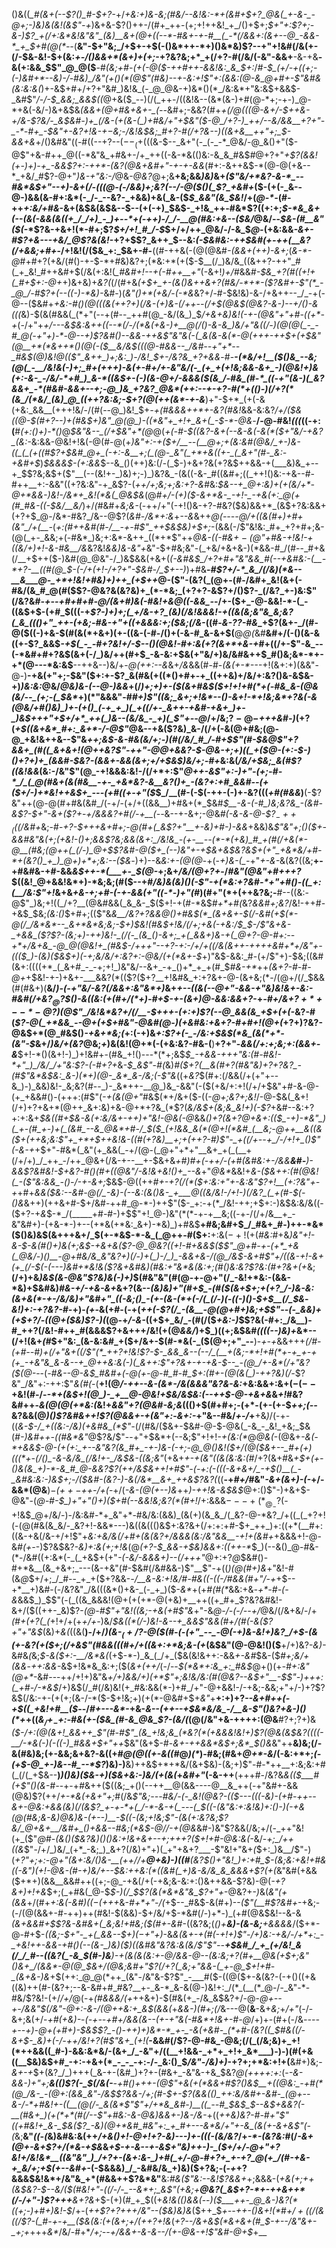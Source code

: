 ()&((*_#(&+(--$?()_#-$+?-*+/_+&:+)&-&;(#&/--&!&:-*+(&#+$+?_@&(_+-&-_-@+;-)&)&(&!(&$"-+_)&+&-$?()++-/(#+_++-(+;+!++&!_+_/()+$+;_$+"+:$?+;-&-)$?_+(/+:&*&!&"&"_(&)__&+(@+((--*-#&+-+-#__(_-*(/&&+:(&+--@_-&&-*_+_$+#(@(*--_(__&"-$+"&;_/+$+-+$(-()&*++-*+)()&*&)$?--+"+!&#(/&(+-(/-$&-&!-$+(&:_+-/()&&+*(&+)+(+;_-+?&?&;+*_+(/+?-#(/&/(-&"-&&+__-&-+&__-&(+:&&_$$"_@_@($__-#_(&;+#-(+(-@($-++#++-&&!&:_&_$+:_/_#-$_(+/-+((+;-(-)&#+*--&)-/-#&)_/&"(+()(*(@$"(#&)--+-&:+!$"+:(&&:(@-&_@+#+-$"&#&(&:&:&(_)+-&$+#+/+?+"&#_)&!&_(-_@_@&-+)&*()(*_/&:&*+"&:&$+&&$-_&#$"_/-/-$_&&;_&&$((_@+&($_--)(/(_++-/((&!&--(&*(&-)+#(@-*+;-+-)_@-*+&(-&/-)&+&$&*_(&&_+(@+#&+&+-_(--*&#+;-&&?(#+*_+(/_@(((@-&+/-$++&-+/&-$?&/-_&$&#-)+_(/&-(+(&-(_)+#&/+"+$&"($-@_/+?-)_++/--&/&&__+?+"-_-*-#+_-$&"+-&?+!&-+$-$&;-/&!&$&;_#+?-#(/+?&--)((&+&__++"+;_$-&&+&*+/()&#&"((-#((--+?--($--_(+$(((&-$--_&+"(-_(-_-*_@&/-@_&()+"($-@$"+&-#++_@((-*&"&_+#&+-/+_++((-&-*&(()&:-&_&_#&$_#_@+?+"_+$?(&&!(+-)+)-+_-&&$?+:-++*-(&?(@&+&#+"-+-+-&&_(#+:-&++&$-*(@-@(+&--*_+&/_#$?-@+"_)&-+"&:-/_@&-_@&?_@+;&__+&;&&_)&)_&+*(_$"&/+*&?-&-*_--#&*&$+"--+)-&_+(/_-(((@-(-/&&_)+;&?(_-_-/_-_@($()(_$?_+&#+*($-(+(-_&--@-)&&(&-#+:&*(-_/-_--&?-_+&&)+&(_&-($_$_&&"(&_$&!_/+(_@-*-_(#-++_+:&/+#&_-&+(&$&(&$&--$--(+(-+)_$&$-_+!&_++-#&*$?((+:+;_$-*&_&+(--(&(-&&(&((+_/_/+)_-_)+--*+(-++)-/_/-__@(#&:+&--($&/_@&/--_$&-(#__&"($(_-*$?&-+&+!(*-#+;$?_$+/+!_#_/-$_$+/+/++_@&/-/-&_$_@-_(+&:&&_-&+-#$?+&---+&/_@$?&(&!_-+?+$$?_&++_$--&:_(-$&#&:-++$&#(+-++(____&?(/+&&;+#+_-/+!&!(/($&_+:_$&+-#-__((#-++&(-(@(@&#_-(&&+(*+*+)-&+;_(_&-*-@_#+#+?(+&/(#()-+-$-*+#&)&?+;(*&:+*(+($-$__(/_)&/&_((&++?-++"_#(_+_&!_#++&#+$(/&(+:&!(*_#&#+!-*_-+(-#++__+"_(-&+!_)+/_#&&_#-$&_+?(#((+!+(_#+$+:-@+_+)&+&)+_&?(_(/(#+&_(+$+_+-(&()&++&+?(#&/-*+*-($?&#+-$"(*_-_@_/-#$?+(--((-)-*&)-_&#-)(_&"()+*(+&/_-_(-*&_&?+/-#-$&!&)-&-/+&++--_/_-+(-@--($&#+*+_&:-#()(@(((&(++?+)(/&_-(+)_&_-(/++--(/+$(@&$(@&?-&-)--+/()-&(((*&)-$(&(#&&(_(*+"(--+(#--_++#(@_-&/(&_)_$_/+*&+&)&!(-+-(@&"+"+#-((*+*-+_(-/+"+*+/_---&$&:&++((--*(/-/(*&(+&-)+__@(/()-&-&_)&/+"&((/-)(@(@(_-_-#_@(-+"+)-*-@--+)$?&#()--&&-++&$"&"&(-(_&(&-&(*-@(+++-++$+(+$&"(@__+*(*&++*()(@(-($__&/&$(((@-#&&--_/&#--+"+*--_#&$(@_)&!_@(($"_&++_)+;&:_)-/&!_$+_-/&?&_+?+&&*-#-____-(*&/+!__($()&_--&;(@(_-__/&!&(-)+;_#+(+++)-&(+-#+/+-&"&/(-_(+_+(+!&;&&-&+_-)(@&!+)&(+:-&-_-/&/-*+#_)_&-*((&$+-_(-)(&-@+/-&&&($(&_/-#&_(#-*_((-+"(&-)(_&?&&+_-*(#&#-&&+--+;-@_)&_+?&?_@&*(++:--+-+?-#(*+(()-)(/+?(*(&_/(*&/_(&)_@_((++?&:&;-$+?(@(++(&*-+-&___)+"-$+*_(+(-&(+&:_&&__(+++!&/-/(#(--@_)&!_$+_-+(#&&&++*+-&?(#&!_&&-&:&?_/+/($&((@-$(#+?___--)_+(#&$+)&"_@(@_)-((*&"+_+!+_&+(_-$-*-@&_-__/-@-#&!_(((_((-+:(__#_(+:()+)-*()_@_$&"&--_(/+$&"+*(@_@(*+(-#-$((&?-&+(--&-&(-&(*($+"&/-+&?_(&:-*&:&&-@&!+!&(-@(#-@(+_)&"+:-+($+/__--(__@+;+(&:&#(@&/_+-)&-((_(_(+((#$?+$&#_@+_(-+:-&__+;(_(@-_&"(_+*+&((+-_(_&+"(#-_&:-+&#+$_)_$&&&$-(+:&&_$--&_()(++)&:(/-(_$-)+&+?&(+?&$++&&-+(___&)&_+--+_$$?&;&$+($"__(--(&!+-_)&)+;-)_)&?&_-(&((-&-_#((&#+;((_++!()&:-+&--#-#++__+:-&&"((+?&:&"-+_&$?-(_++/+;&;+;&:+?-&_#&:_$&--+_@+:&)+(+(&/+*-@+*&&-)&!-/&*+_&!(*&(_@&$&_(@_#+/-(+)($-&+*&-_-+!-_-+&(+:_@(+(#_#&-((-$&/__&/_)+/_(_#&#+_&;&-_(-++/+"(-+!()&-+?-#&?($&)&&+*_(&$+?&:&&+(+?+$_@-/&*-#&?_/&--@$?(*&#-*_/&*+:&_+_--&_&++*_@(----@_/+(_$($&(_#+)+#+(&"_/+(__-*(_+:(#++&#(#-/__-+-#$"_++$&$&)+$+;_-(&&(-/$"&!&:_#+_+?+#+;&-(@(_+-_&&;+(-#&*_)&;+:&*-&++_((*+*$"++_@&-($($-#&$+-(@$"+#&-+!&!-+((&/+)+!-&-#&__/&_&?&!_&&)&-&"+_&"-$+#&;&"-(_+&/+&+&-)(*&&-#_/(#--_#+&(/__+$++($-)&#(@_@&"-/_)&$&&(+&+(_(-&#&$_/+?+#+"&"&&_#(--+&#&:-(__-*+?-__((#(@_$-(-/+(+!-/+?+"-$&#-/_$+--)_)+#&__-_#$?+/-*_&_/(/&)(*&--__&___@-_+*+!&!+#&)+)++_(+$++_@-($"-(&?(_(@+-(#-/&#+_&!(&+(-#&/(&_#_@(#($$?-@&?&(&?&)+_(*-*&;_(+?+?-&$?+/()$?-_(/&?_+-)&:$"(/&?&*_#-+--+#+#+#-@_/(&+#_)&(-#&!+&_@((-&&_-*-/+-($+_-@-&&!-*-(_-((&$+$-(+#_$(((-+_$?-)+)+;(_+/&-+?_(&)(/&!&&&!-+((&(&;&"&_&;&?(_&_((()+"_++-(+&;-#&-+"+((+&&&:+;($&;(/&-_((#-*&-$?$?-#&*_+$?(&+-_/(#-@($((-)+&-$(#(&(*+&+)(+-((&-(-#-/()+(-&-#_&-&+$(__@_@(_&#__&#+/(-()(&-&((+-$?_&&$_-+$(_-_-#+?&!+/-$--()(@&!-#+:&(+?(&+*+&-+_#+((/+-$"-&_--(-*&#+#+?&$(&+(-/_)&/++(#+$_-&-&:+$&(+"&/+)&/&#&++$_#()&;&*-*+-+*(@---*&:&$__--++&--)&/+-_@(++:--&_&+_/&_&&(#-#-_(&(+-*---_+!(&+:+)(&&"-@-)__-+&(+"+;-$&"($+:+-$?_&(#&(+((*()+#+-+_((++&)+/&/+:&?()&-&$&-+)_)&:&:_@&/_@&)&-(--@-)&&_+(/_)+;+)+-($(&+#&$($+!+!+#(*+(-#&_&-(@&(&/--_(+;-(_$&*_$+)(*$"&&&"-#_#+)$"((&;_&+;+!&*--()-&+!-*+!&;&*+?&(-&(@&/+#()&)_)+-(+()_(-+_+_)(_+((/+-_&++-+&#-+&+_)+-_)&$+++"+$+/+*_++(_)&--(&/&_-_+)(_$"+--@_/+/&;$?-@-$_+++&#-)_(+?(_+$((&+&*_#+:_&+*-/-@$"_@&--+&($?&)_&-/(/+(-&(@+#&;(@-@_+&!&++&--$"&*+_+;&$-&-#&(&/+;-)(#(/&/_#_/-#+$$"(#-$_&_@$"+?&&+_(#((_&+&+!(@++&?$"-++"-@_@+&&?-$-@&-+;+)((_+($_@-(+:-$-)()+?+)+_(&&#-$&?-(_&&+-&&(&_+;+/+$&$_)&/+;-#+*&:&(_/&/+$&;_&(#$?((&!&&_(&:-/&"$"(@_-+!&&&:&!-/(/+*+:$"_@++-&$"+:-)+"-(+;-#-*_/_(_@(#&+(&(#&__-+-_+&*&?-&__&?()+_-(&?+:+#_&&#--(+($+/-)+*&!++&$+_---(+#((+-+"($_$_/__(#-(-$(-++-(-)+-&?(((_+#(#&&_)__(-$?&"++(@-@(#+#&(&#_/(-+/-(+/+((&&__)+#&+(*_$&#_$__-&-(-#_)&;&?&_-(&#-&$?-$+"-&+($?+_-*+/&&&?+#(/-+__(--*&--+-&+;-@&*_#(-&-_&-@-$$?_-++_(($(/&#+*&;-#-_+?-$+++&+#+;-@(#+(_&$?+"__+-&)+#-)-&&_+&&)&*$"&"+;()($+_-&&#&"&(+;(+&!_-()+;&&$?&;&&(&+:_/&!&_-(+-__--(*-*(+&)_#_+(#(/+&(*-@__(#&;(@++(_(/-)_@+$$?&#-@($+_(--)&"+-+$&+&$&?&$+(+"_+&*&/+#-*+(&?()_+_)_@+)+*+;&:--($&*-)+)--&_&:+-(@(@_-+(-*+)&-(_-*+"_+-&-_&(&?((&;__+-+#&#&-+#-&&_&$++-*(___+-_$(@-_+;&+_/&/(@+?+_-/_#&"(@&"+#+++?_$((&!_@+&&!&*+)-*&;&;(#($--+#_/&)&(&)()(-$"-+(*&:+?&#-*+"+#()-((_+:(__/&:$"+!_&+&_+&-+;+#-(-+-&&(+"((-*-)+"(#_)(#+"(*+(++&?&;-__#--((&:-@$"_)&;+!((_/+?__(@&#&&(_&_&-_$($+!-+(#-*&$_#+*+#(_&?_&&#+;&?_/&!-++#-+&$_$&;_(&:()_$+#+;(($"&*&__/&?+?&&_@()+#&$(*_(&+&+-$(/-_&#(_+$(*-@(/_/&*&*--_&+*&*&;&;-$+)_$&!(#&$+!&/(/+;+&(_-+&:_/_$_$-/$"&+&-_+&&_($?$?-(&;+)-++)&!-_(/(-_(&_()-&+;_+(_&&+)&-+(_@+?-@-#+:--+*+/&+&_-@_@(@&!+_(#&$-/+++"--+?-_+:-/+/+*_((/&(&++-++++&#+*+/&"+-($($($_)-(&)($&$+)(-+;&/&/+:&?+:-@&/(+(*&+-$_$+)$"&$-&&:_#-(+/$"+)-$&;((&#(&+:((((+*_(_&+#_-_-+;+!_)&"&/--&+_-+_()+*_+_+(#_$_#&-+*_++*(&+?-#-*_#-@+_+$&!-+-)+&+-___&&?(*(($?($+?__+!&#&_+:+?&+-@-(&+&;(*-/(@+/(/_$&&(#(#&$+)($__&/_)-*(-+"&/-*&?(/&&+:&"&*+)_&+*+--((&(--@+"-&&-+"&)&!&+-_&:-#&#(/+&$?_@$?_$()-&((&:(+(#+/(*+)-#+$-+-_(&+)_@_-&_&:&&+?-*+*_-_#+/&+$?+*+--*-@$?_)(@$"_/&!&*&?+/(/__-$+++_-(+:+)$?(--@_&&(&_+$+(+(-*&?-#(_$?-@(_+*&&_--@+(+$+#&"-@&#(@_-_)(+&#&:+&+?-#+#+!(@+(_+$?+)$?&?-@&$+*(@_#&$()_-+&+*&;(_+:(-+)&_+:$?+(-_-/&:+$&$(*&_(&(*+*-(&"-$_&+/_)&/+(&?_@&;_+_)&(&!(@+*(-(+&:&?-#&-(__)__+?+"-_&&(/+:+;&;+:(&&+-&___$+!-*()(&+!-)_)+!&#+-(#&_+!()---*(*+;&$_$_-+&&-+++"&:(#-#&!-*+"_)_/&/_/+"&:$?-(-#+?+_&_-$_&$"_-_#(_&)_#($+?(__&(#+?(#&"&)+?+?&?_-(#$"&*&$&:_&-)(*+)(@-_&*_&-/&;(-$"&_((+_&?_$(#+:(/&&(/+(+"+--&_)-)_&&)&!-_&;&?(#--_)-_&*++-__@_)&_-&&"(-($(+&/+:+!(/+/+$&"+#-&-@-(+_+&&#()-(+++:(#$"(_-+(&(@+"_#&$(*+/&+($-((-_@+;&?+;&!_/-@-$&(_&+!(/+)+?+&+*(@++_&+:&)+&-@+*+?&_(*$?(_&/&$+(&;&_&!+)(-$?_+&#--&:+?+:+:&+_$&((#+$&-&(+:&/&+-++)+"&!-@&(-@_&&*()+?(&+?_@+&+:($($_$_-+)-*&"_)(_+-(#_+-)+(_(&#_--&_@&*+#-/_$($_(+!&&_&(*(@+!(*&#_(__&;-@++__&((&($+(++&;&:$"+_+*+$++&!&-(_(#_(+?&)__+;+(+_+?-#_)$"-_+((/+--+_/-/+!+_()$"(-&-+*+$+"-#&*(_&"(+_&&(_-+/(@-(_@+"+*+"__&+_+(_(__+(/+/+)_/_++_-/++_@&+(/&-+--__+-$&+&*+#_)_#+(-++/-(+#(&_#&:+_-/_&_&__&#-__)-_&&$?&#&!-$+_&?-#()(#+((@&"_/-_&!&+&!()+_--&*+"_@&*_&&!+*&-($&++:(#(@&!(_-($"&:&&_-()-/-+-*_&+;_$&$-@((++_#+-+?(/(*($+:&:+"+-&:&"$?+!__($+:$?&"+-+_+#+*&&($&:--&#-@(/_-&)-(--&:(&()&-_+___@((&/&!-/+!-)(/&?_(_+(#-$(-()&*&++)(++&+#-$+/&#-++#_@-*-)++$"($-_+:-+(*_/&!-++;+$+:-)&$&:&/&((-($+?-+_&_$-*_/(_____+#-#-)+$$"+!_@-)&"(*(*-+-+__&;((-+-/(/+/&__+_-&"&#+)-(+&-*-)+--(+*&(+*&:_&+)-*&)_)+#&$__+#&;&#+$_/_#&+_#-)++-*&*($()&)&$(&+++&+/_$(+-*&$-*-&_(_@++-#($+:__+:&$(-+!(+($_#&:_#+&_)&"+!-&-$-&(#()+)&(+;&$-+&+&($?-@_@&?((+!-#+&&$($$"_@+#-+-(+*_+&(_@&/-)()__-@+#&/&_&"&?+)(/-)+(_)-/_)_-&&+&-/(@_/&$-&+#$"+/((&-+!-&+(+_(/-$(-(-___--)&#+*&!&($?&+&#&)(#&:+"&*&(&:+;(#()&:&?$?&:(#+?&_+(+_&;__(/+)+&_)&$(&-@&"$?&)&(-)+)_$(#&"&"(#(@-+-@+"(/_-&!+*&:-(&&-*&)+$&#&)_#&-+/-+&-&*+*_&+?(&--_(&)&)+"(#+$_-(#($(&+$+;+(+?_/-)&-&:(&+&(*-+-/&/&)+"&#+"_((-&;()_-(+-(&-(*+(-/(_(/-)(-((-)()-$+$__(/_$&_-*&!_)+:_-+?&?-#-*+)-_(+-_&(+#-(-+(*++(-$?(/_-(&__-@(@+#+)&;+$$"--(-_&&)+(+$+?_/-((@+_($&)$?-)(*(@-+_/-&-_((+$+_&/_-(#(/($_+&:-)_$$?&(-#+:_/&__)-#_++?(/&!-#++_#(&&&$?+&+++/&!(+(@_&&/_)+$_)((+;&$&#_((((--)&)+_&*--(/+!(&+_(#_$+"&:_(&-&:&#_+($+/&+-$(#-*&(-_($(@+;+"_--__)-_+-+_&&+++*(/_#-(+#--_#_)+_(/+"&+((_/$"(*_++?+!&!$?-$-_&&_&--(--/_(__+(&;-*+!+#(*+-+_+-+(+_-+&"&_&-&--+_@++&:&(-)(_&++:$"+?&+-+-+&_-$--_-(@_/+-&*(/+"&?($(@-*--(*_-_#&--@_-&$_#&#+(-@(+-@-#_#-#_$+:(#+-(@(_&(_)-++?&)(/-*$?&"_/&"+:-++:$"_&(#(-_(__+!(@_/-++--&-(&*-/&(&&&"&?&-&:_+&:&&+:&$+(-(--+$&!(#-/-_-*+(&$+!(@_)-_+__@-@&!+$&/&$&:(--++$-@-+&+&_&_+!_#&?&#++-_&$(@(@($+*&:(_&!+_&*&"+?(@&#-*&;&_((()+$(#+#+;-(+*-(+-(+-$_++;(--_&?&&(@_)()$?&#&++!$?(@&&+-+(&"+:_-_&+:-_+"&--#&/_+-/_+__+&_)_/(-+-((_&-$-/_+((&:-/&)(+&#&_(*$"-_(/(#&/($&+-$&#-@-$-@&(_-&_-_&!_+&;_$&(_#-)&#++-((#&*&"_@$?&/$"--+"+$&*+(--&;$"+!+!_-+(&:(*_@_@&(_-(@&+-_&(-*+&&$-@-(+(+:_+--&"&?(&_#+_-+-)&-(-+;-@_@()&!($+/(@($&+--_#+(+)(((*+-(/()_-&-&/&_(/&!+-_/&$&-((&;&"_(+&+_+-+(&"((&(&:&:(#_/+?(&+#&*+$+(+-()&(&_+)-*-&_#_@-&&?$?(++/&$&++!+#$"-(-_+:_(-(((-&+&+/_-+$()__(_-_&#&:&:-)&$+;-/($&#-(&?-)-&(/&*__&+_++&$?&?(*((__-+_#+/_#&"_-&+(&+)-(-_+/-&&*(@&__)_$-(++-$++-/+(_-+/(*-&-(_@(+--_)&*++_)-++!&-&$&$_@+:()$"-)+&+$-@&"-(_@-#-$_)+"+"()+)($+#(--&&!&;&?(*(#+!_/+:&&&$---+(*_@_-$?(-+!&$_@+/&/-)-/&:&#-*+_&"+*-#&/&:(&&)_(&(+)(&_&_/(_&?-@-*&?_/+((_(_+?+!(-(@(#&(&_&/-_&?+!-&&*---)&((&((()&$+:&?&+(/+:+:+#-$+_++_)+:((+*(__#+:((&-+&(/&-+/+!$"+*&:_+&/&_(/+#+(&(&?+/&&&(&:_/&"_&&__-+!+(&#+*+&&&+!-@-&_#(+-_-)$?&$&?_-&)+:&(+;+!&_(@_(+?-$_&&-+$&)&&+:((++-*_$_)(--&()_@-#&-(*-/&#((+:&*(-_(_+&$+(+"_-(-&/-&&&+)--(/+++"_@+:+?_@_$&#()-#+*&__(&_+&+;_---(&-+&"(#-$&#(/&#&&-)$"__$"-+((_)(@(#+)&_+"&!-#(&_@_$+/+;_/_#--_+_+($+?&&-*-/__&-&:+!&/_#-#_&((_-((-/_#&&(#+"_/-_+*+$--+*__+)&#-(-/&?&"_/&(((&*()+&-_(-_+_)($-_&*_+(+_#(#(*_&&:+&_-+*-#-(-&_&&$_)_$$"(-(_((&_&&&!(@+(+(+*-@(+&)+__++((+_#+_$?&?&#&!-&+/($((++-_&)$?-_(@-#$"+"&!((&;-+&(+#$"&_+"-&_@-/-(-/--+/_@&/(/&+&/-/+*(#+(+?(_(*+!+/+(+_+/+-_)&/_$&((*(/-)&!-&--+_&&$"&&(#+/(#(-&($?+"+"&$_(&)+_&(_((&(__)-/+/_)(&-$_(+/$?-@($(#-(-(+"_--_-@(-+)&-&!+)&?_/+$-(&(+-&?(+($+;(/+&$"(#&&(((#+/+((&+:+*&;&-(+_(&$&"(@-@&!()($__+/+)&?-*&)-*&#&*(*&;_$-&($+:-__/&*&(_(+$-*-)_&_(_/+_($&(&!&++:-&&_+-&#_$&-($_#+;&/+(&&_-_++:&&-_&$+!&*&_&:+;($(_&+(++/_(-/--_$(*&*+:&_+:_#&$_@+$()($+_-#+:&"(@+*_-&#---++/+!+)&"&_+/+)&*&/+)(*+*$"+;&!&/&:(#(@&?--&$+"__-$$"-)+++:(_+#-/-*&$_/+)&$(/_#(/&)&!(+_#&:&&(*-)+#_/+"-@+&&!-/-+&;-&&;+"+/-)+?$?&$(/&:-+-(+(+;(&-/-*($-$+!&;+)(+(*-@&#+$+_&"_+__+:+)+?_--&+#++(-+$((_+&!+#__($_--/_#+---&*-_+&-_&--(++--+$&*&/&_-/__&-$"()&?+&-)()(*+_+((*&$_/+_-$+:-#&(+-($&_(#-&_@&_$?-(&/(*(@(/&"+&-++++:(@&__#$?+;$?+)&_($-/+:(@(&+!_&&++_$"(#-#$"_(&_+!&;&_(*&?(*(+&&&!&!+)$?(@&(&$&?((((-__/-*&(-)(-((-)_#&&+$+"++_$&"(&+$-#-_&+-++&&*&$+;&*_$()&_&"++__&)&;(/-&(#&)&;(+-&&;&+&?-&((+#_@(@((+-&((#_@_)(*_)-#&;(#&+_@+*-&_/(-&:+*+;_(-(+$-@_+-)&--#_--*$?_)&)-)__&)++&$+*+*&/(&+$&)-(&;+)$"-#-*++__+:&;&:+#(_(/(_+$&--__)_)()&)($&-+)($&+&:-)&/(+(&(_+_&#+"_(-&-++__(+++#-/&?&_&(($___#(+$"()(&-#-_-+-+_#_&++($((&;_+()(--++__@(&&----@__&_++(-+"&#+-&&(@&)$?(++/_+-*&(+&+"+;_#(/&*$"&;---#&/-(-_&!(@&?-(($---(((-&_)-(+#_-++--&+-@&:+&&(&)(/(&$?_+-+-*+(_/-*-&-+(_---(_$((-(&"&:+:&!&)+:()-)(-+&(@(#&;&-&)_@&)&-_(+--)__-$((-(&;+!&;$"-$($&(+:&?&;$?&/_@+&+__/&#+_()+&&--#&;(*&$-@_/_/-+(@&*&#-)&"$?&&(/&;+/(-_++"&!(+_($"_@_#-*(&()($&?&)()()&:+!&+&+--+;+++?($+!+#-@&:&(-*&/-*+;_/++((&*$"-/+/_)&/_(+*_-&;_)_&+?(/&)+"+)(_+"+&+?___-$"&!+"&+_(_$+:_)&__/$"-)(*_+$?$"+;+:-@+"(&+:&/()&-__(++/_/+__@+&_)-)((_#__(_&?_$()+"&!_)+:+#_$-(&;&:_+&!+#&((-&"_)_(+!-@&-(#_-+)&/+--$&:++&:(*((&#(_+)&-&/&_&_&&&+$?(+(*&"&#(+&&($+*+)(&&__&&#++((+;-@_-+&(/+(-+&;&-&:+:()&++&&-$?&)-@(_-___+?_&+)+!+&_$+;(_+#&(_@-$_$-)(/_$$?(&(*&*&"&_$?+"+_-@&?+-_)_&(*&"(+(&&*+/(#+*+:&(-&_#_)($(-(++$+*&-_#+*+"-/(_+$--_#&$-&(#+)--_($"(__#$?&#+_-+&;-(-/(@(&&+-#-++)++(#&!-$(&&)-$+/&/+$-*&#(/-)+*-)_(+#(@&$&!--&-&_(&+&&#+$$?&-&#&+(_&;&!+#&;($(#+*-*&#_-((&?&;(_()+*__&)-(&-&;__+&&&&*_/($+*-@-#+$-_((&;-$+"-_+(_&&--$+)($-$+"+)_-&*&(&+-+(#(-+!+)$"-/+)&:-+&/-/+*+:_-_+&!++-&&-+#()(--(&-_)&)($_)((&#&"&?&:&(&/$"$"--__+$&#_/_+_(+/&!_&(/_/_#--((&?(_-&_$(#-)&__)-+(&_(&(&:+_-@_/&&-@-_-(&:&;+?(#+__@&_(+_$+;&"()&+_/(&&*-@(@_$&_+/(@&;&#+"$?(/+?(_&;+"&&-(_+-@_$+!+#-_(&+&-)&*+$(++:_@_@(*++_(&"-/&"&-$?$"_-___#($-((@($+-&(&?-(-+()((+&((&)++(#-(&?+;--&-&#+#_#&?__+-_&-*_&-&(@-)&!+:_/(*_(__(*_@-/-_&"-*-#&/$?&!-(+/_/+/_@(-+_(#&&&/(+_++&+)-$(#&(+_-/&_&$&?+/-@-*_@+_-_-+-/&_&"_$(/&"-@+:-&-/(@++&:+_&$(&_&(*+_&&-)(#+;(/_&---@(__&__-&+_&;_+_/+"_(-/-&+;&(+/-_+#(+&)-_-_(-+--*+#+/&&(&-*-(+-+"&(-#&*+!&+-#-@_/+)+-(#+(-/&*---_-+--+)-@+(+#+)-$&$$?_-()-++)+)&*-*_+-_-&(+&#-_(*+#-(&?((_$_#&_(_(/-&+$-_&)+(-/-++/&!+?(#$"&+_(+!(*__-&&#(/$?-@-#&_-@&;(/(_(/&;&)+_+!(*++&&((_#-)-&&:&*&/-(&+_/_-&"+/((__+!&&-_+*+_+!+_&*___)-)-)(#(+&((__$&)&$+#_-+:-+&+(*_-_-_-+:-/-_&:()_$_/&"-/&)+)_-+?+;+*&:+!+(__&#+)&;-_&+-+_$+(&?_/_)+++(_&-+-(&#_)+?+-(#&+_-&"&-+&_$&?_@($+$+++:+:_(-*-&_-&&-)+"+;__&(()$?(-_$(/&(-__-+#()+++-(@$"+&(+(*&&+#$?()&$__+((@&:_-+#(*(@_/&-_-(@+:(&&_&"-/&$$?&&-/+;(#-$+-$?(&&(()_++:&/&#+-&#-_(@+--&-/-*+#&!+-((__(@(/-_&(&*$"$"+/+*&_&#-)__((_--#_$&$_$--&$+&&?(-__(#&+_)(+(*+*(#(/--$"+#&:-&-@&)&_&+-)&_-/&_-*+((_++&)&?-#-#+"$"((+#&!+_&-_$&($?_-&)(@+*&#_#&"+:_+_#+---&*&/+"+-&_(&(+-&+&$"(-(_&;__&"_((-(_&)&#&:&(++_/+&()+!-@+!+?-*&)---)+-(((-(*&/&?_/+_-*-(&?&:_#(/_-&+(@+-&+$?+/(*&-+$&_&*+$-+-&--+-&$+"&)_++_-)-_($+/+/-@+"+?&!+/&!&*__((&"&"_)_/+?+-(&+:&-_)+#(_+/-@-#+?+_+-+?_@(+_/(#-+&-+_&/+;+$(+--&#+*-(-$&&&)_/_-&#&/&_+)&)($+?&;-(_-+_+?&&&$&!&*+/&"&_+*(#&&++$?&*&"__&:_#&($"&:--&!$?&&+_+;&&&-(*+_&(+;+_+(&$&?-$--&/($(#&!+"-((/-/-_--&*+;_&$"(+&;+__@&?(_&$+?-*+-++&++*(/-/+"-)$?+++__&+?&*+$-(+)(#_+_$((+_&!&(()&&(_--_)($___++-_@_&-)&?(*((+;-)+#+)&!-$_/+-(*_+_+$?+?+++/&"--($&)&)&*($++_$_+--++___-()&_+!(*_#_$+/+((/($&((/$?-(_#-+-+__($&(&:(+(&+;+/(++?+!&_(*+?-_-/&+&$(*&+&+(#_$-_+--/&"&+-_+;+*+++_&*_/&/-#+*_/+;--+/&&+-&-&--/(+-@&-+!$"&#-@+$_+__
